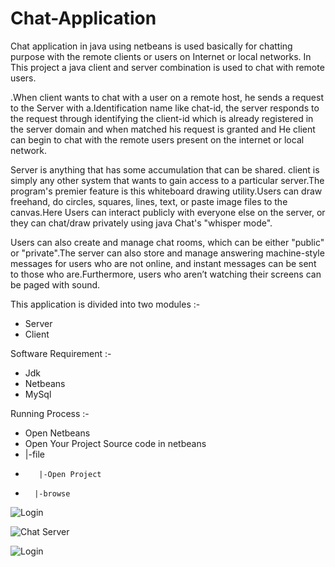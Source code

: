# Chat-Application

Chat application in java using netbeans is used basically for chatting purpose with the remote clients or users on Internet or local networks. In This project a java client and server combination is used to chat with remote users.

.When client wants to chat with a user on a remote host, he sends a request to the Server with a.Identification name like chat-id, the server responds to the request through identifying the client-id which is already registered in the server domain and when matched his request is granted and He client can begin to chat with the remote users present on the internet or local network.

Server is anything that has some accumulation that can be shared. client is simply any other system that wants to gain access to a particular server.The program's premier feature is this whiteboard drawing utility.Users can draw freehand, do circles, squares, lines, text, or paste image files to the canvas.Here Users can interact publicly with everyone else on the server, or they can chat/draw privately using java Chat's "whisper mode".

Users can also create and manage chat rooms, which can be either "public" or "private".The server can also store and manage answering machine-style messages for users who are not online, and instant messages can be sent to those who are.Furthermore, users who aren’t watching their screens can be paged with sound. 


This application is divided into two modules :-

- Server
- Client

Software Requirement :-

- Jdk
- Netbeans
- MySql

Running Process :-

- Open Netbeans
- Open Your Project Source code in netbeans
- 	|-file
- 	     |-Open Project
- 		|-browse

![Login](https://github.com/anmol2517/Chat-Application/assets/110680449/e6296df9-b909-48eb-8df9-935283e85fc1)


![Chat Server](https://github.com/anmol2517/Chat-Application/assets/110680449/12ed660a-f9d5-4a5a-824e-2d6fdede17ac)


![Login](https://github.com/anmol2517/Chat-Application/assets/110680449/43850958-f957-40c9-b4ae-48211a91ca17)

